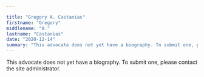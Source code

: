 ```yaml
---

title: "Gregory A. Castanias"
firstname: "Gregory"
middlename: "A."
lastname: "Castanias"
date: "2020-12-14"
summary: "This advocate does not yet have a biography. To submit one, please contact the site administrator."
---
```

This advocate does not yet have a biography. To submit one, please contact the site administrator.

